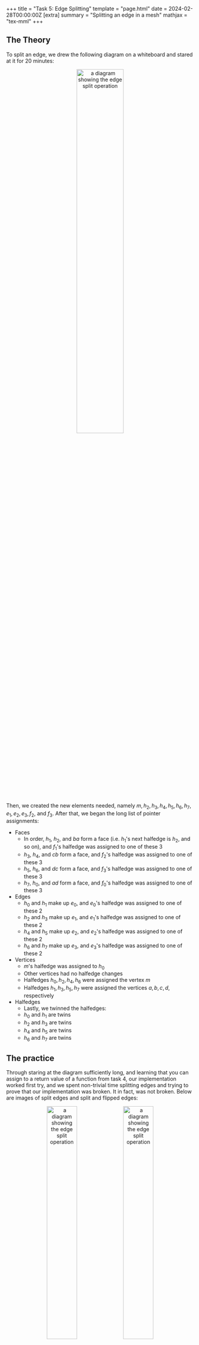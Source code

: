+++
title = "Task 5: Edge Splitting"
template = "page.html"
date = 2024-02-28T00:00:00Z
[extra]
summary = "Splitting an edge in a mesh"
mathjax = "tex-mml"
+++

## The Theory

To split an edge, we drew the following diagram on a whiteboard and stared at it for 20 minutes:

<p style = "text-align:center">
	<img src="../hw2/edge_split.png" alt="a diagram showing the edge split operation" width="50%" style="text-align:center"/>
</p>

Then, we created the new elements needed, namely $m, h_2, h_3, h_4, h_5, h_6, h_7, e_1, e_2, e_3, f_2,$ and $f_3$. After that, we began the long list of pointer assignments:

- Faces
	- In order, $h_1$, $h_2$, and $ba$ form a face (i.e. $h_1$'s next halfedge is $h_2$, and so on), and $f_1$'s halfedge was assigned to one of these 3
	- $h_3$, $h_4$, and $cb$ form a face, and $f_2$'s halfedge was assigned to one of these 3
	- $h_5$, $h_6$, and $dc$ form a face, and $f_3$'s halfedge was assigned to one of these 3
	- $h_7$, $h_0$, and $ad$ form a face, and $f_0$'s halfedge was assigned to one of these 3
- Edges
	- $h_0$ and $h_1$ make up $e_0$, and $e_0$'s halfedge was assigned to one of these 2
	- $h_2$ and $h_3$ make up $e_1$, and $e_1$'s halfedge was assigned to one of these 2
	- $h_4$ and $h_5$ make up $e_2$, and $e_2$'s halfedge was assigned to one of these 2
	- $h_6$ and $h_7$ make up $e_3$, and $e_3$'s halfedge was assigned to one of these 2
- Vertices
	- $m$'s halfedge was assigned to $h_0$
	- Other vertices had no halfedge changes
	- Halfedges $h_0, h_2, h_4, h_6$ were assigned the vertex $m$
	- Halfedges $h_1, h_3, h_5, h_7$ were assigned the vertices $a,b,c,d$, respectively
- Halfedges 
	- Lastly, we twinned the halfedges: 
	- $h_0$ and $h_1$ are twins
	- $h_2$ and $h_3$ are twins
	- $h_4$ and $h_5$ are twins
	- $h_6$ and $h_7$ are twins

## The practice

Through staring at the diagram sufficiently long, and learning that you can assign to a return value of a function from task 4, our implementation worked first try, and we spent non-trivial time splitting edges and trying to prove that our implementation was broken. It in fact, was not broken. Below are images of split edges and split and flipped edges:

<p style = "text-align:center">
	<img src="../hw2/split.png" alt="a diagram showing the edge split operation" width="40%" style="text-align:center"/>
	<img src="../hw2/split-flip.png" alt="a diagram showing the edge split operation" width="40%" style="text-align:center"/>
</p>
